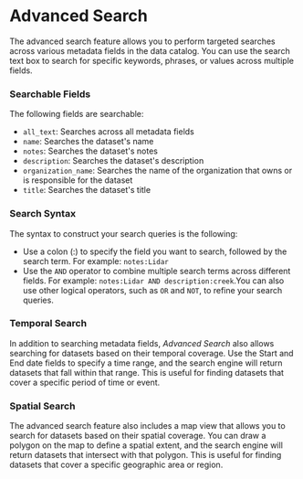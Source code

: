 # Advanced Search

The advanced search feature allows you to perform targeted searches across various metadata fields in the data catalog. You can use the search text box to search for specific keywords, phrases, or values across multiple fields.

### Searchable Fields

The following fields are searchable:

- `all_text`: Searches across all metadata fields
- `name`: Searches the dataset's name
- `notes`: Searches the dataset's notes
- `description`: Searches the dataset's description
- `organization_name`: Searches the name of the organization that owns or is responsible for the dataset
- `title`: Searches the dataset's title

### Search Syntax

The syntax to construct your search queries is the following:

- Use a colon (:) to specify the field you want to search, followed by the search term. For example: `notes:Lidar`
- Use the `AND` operator to combine multiple search terms across different fields. For example: `notes:Lidar AND description:creek`.You can also use other logical operators, such as `OR` and `NOT`, to refine your search queries.

### Temporal Search

In addition to searching metadata fields, *Advanced Search* also allows searching for datasets based on their temporal coverage. Use the Start and End date fields to specify a time range, and the search engine will return datasets that fall within that range. This is useful for finding datasets that cover a specific period of time or event.

### Spatial Search

The advanced search feature also includes a map view that allows you to search for datasets based on their spatial coverage. You can draw a polygon on the map to define a spatial extent, and the search engine will return datasets that intersect with that polygon. This is useful for finding datasets that cover a specific geographic area or region.